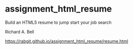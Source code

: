 # assignment_html_resume
Build an HTML5 resume to jump start your job search


Richard A. Bell


https://rabgit.github.io/assignment_html_resume/resume.html
